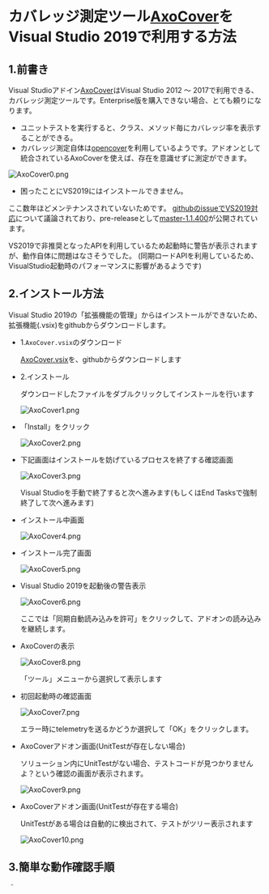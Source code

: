 # カバレッジ測定ツール[AxoCover](https://marketplace.visualstudio.com/items?itemName=axodox1.AxoCover)をVisual Studio 2019で利用する方法

## 1.前書き

Visual Studioアドイン[AxoCover](https://marketplace.visualstudio.com/items?itemName=axodox1.AxoCover)はVisual Studio 2012 ～ 2017で利用できる、カバレッジ測定ツールです。Enterprise版を購入できない場合、とても頼りになります。

* ユニットテストを実行すると、クラス、メソッド毎にカバレッジ率を表示することができる。
* カバレッジ測定自体は[opencover](https://github.com/OpenCover/opencover)を利用しているようです。アドオンとして統合されているAxoCoverを使えば、存在を意識せずに測定ができます。


![AxoCover0.png](./img/AxoCover0.png)


* 困ったことにVS2019にはインストールできません。

ここ数年ほどメンテナンスされていないためです。
[githubのissueでVS2019対応](https://github.com/axodox/AxoCover/pull/206)について議論されており、pre-releaseとして[master-1.1.400](https://github.com/axodox/AxoCover/releases/tag/master-1.1.400)が公開されています。

VS2019で非推奨となったAPIを利用しているため起動時に警告が表示されますが、動作自体に問題はなさそうでした。
(同期ロードAPIを利用しているため、VisualStudio起動時のパフォーマンスに影響があるようです)


## 2.インストール方法
Visual Studio 2019の「拡張機能の管理」からはインストールができないため、拡張機能(.vsix)をgithubからダウンロードします。


* 1.`AxoCover.vsix`のダウンロード

  [AxoCover.vsix](https://github.com/axodox/AxoCover/releases/download/master-1.1.400/AxoCover.vsix)を、githubからダウンロードします

* 2.インストール
  
  ダウンロードしたファイルをダブルクリックしてインストールを行います

  ![AxoCover1.png](./img/AxoCover1.png)

* 「Install」をクリック

  ![AxoCover2.png](./img/AxoCover2.png)

* 下記画面はインストールを妨げているプロセスを終了する確認画面

  ![AxoCover3.png](./img/AxoCover3.png)

  Visual Studioを手動で終了すると次へ進みます(もしくはEnd Tasksで強制終了して次へ進みます)

* インストール中画面

  ![AxoCover4.png](./img/AxoCover4.png)

* インストール完了画面

  ![AxoCover5.png](./img/AxoCover5.png)

* Visual Studio 2019を起動後の警告表示

  ![AxoCover6.png](./img/AxoCover6.png)

  ここでは「同期自動読み込みを許可」をクリックして、アドオンの読み込みを継続します。

* AxoCoverの表示

  ![AxoCover8.png](./img/AxoCover8.png)

  「ツール」メニューから選択して表示します


* 初回起動時の確認画面

  ![AxoCover7.png](./img/AxoCover7.png)

  エラー時にtelemetryを送るかどうか選択して「OK」をクリックします。

* AxoCoverアドオン画面(UnitTestが存在しない場合)

  ソリューション内にUnitTestがない場合、テストコードが見つかりませんよ？という確認の画面が表示されます。

  ![AxoCover9.png](./img/AxoCover9.png)



* AxoCoverアドオン画面(UnitTestが存在する場合)

  UnitTestがある場合は自動的に検出されて、テストがツリー表示されます

  ![AxoCover10.png](./img/AxoCover10.png)



## 3.簡単な動作確認手順

＾






